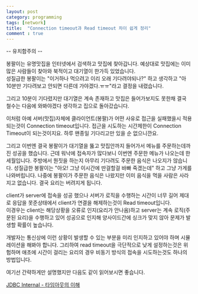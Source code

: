 ```yaml
---
layout: post
category: programming
tags: [network]
title:  "Connection timeout과 Read timeout 차이 쉽게 정리"
comment : true
---
```

-- 유치함주의 --  

봉팔이는 유명맛집을 인터넷에서 검색하고 맛집에 찾아갑니다.
예상대로 맛집에는 이미 많은 사람들이 찾아와 북적이고 대기열이 한가득 있었습니다.  
성질급한 봉팔이는 "이거하나 먹으려고 이리 오래 기다려야되나?" 하고 생각하고 
"아 10분만 기다려보고 안되면 다른데 가야겠다.ㅠㅠ"라고 결정을 내렸습니다.  

그리고 10분이 기다렸지만 대기열은 계속 존재하고 맛집은 들어가보지도 못한채 결국 철수는
다음에 와봐야겠다 생각하고 집으로 돌아갔습니다.

이처럼 아예 서버(맛집)자체에 클라이언트(봉팔)가 어떤 사유로 접근을 실패했을시 적용되는것이 Connection timeout입니다.
접근을 시도하는 시간제한이 Connection Timeout이 되는것이지요. 하루 왠종일 기다리고만 있을 순 없으니깐요.

그리고 이번엔 결국 봉팔이가 대기열을 뚫고 맛집안까지 들어가서 메뉴를 주문하는데까진 성공을 했습니다.
근데 워낙에 접속자가 많다보니 이번엔 주문한 메뉴가 나오는데 한세월입니다.
주방에서 뭔짓을 하는지 아무리 기다려도 주문한 음식은 나오지가 않습니다.
성질급한 봉팔이는 "아오! 그냥 이시간에 딴걸할걸 바빠 죽겠는데" 하고 그냥 가게를 나와버립니다.
나중에 봉팔이가 주문한 음식은 나왔지만 이미 음식을 먹을 사람은 사라지고 없습니다. 결국 요리는 버려지게 됩니다.

client가 server에 접속을 성공 했으나 서버가 로직을 수행하는 시간이 너무 길어 제대로 응답을 못준상태에서 client가 연결을 해제하는것이
Read timeout입니다.   
이경우는 client는 해당상황을 오류로 인지(요리가 안나옴)하고 
server는 계속 로직(주문된 요리)을 수행하고 있어 성공으로 인지해 양사이드간에 싱크가 맞지 않아 문제가 발생할 확률이 높습니다.

개발자는 통신상에 이런 상황이 발생할 수 있는 부분을 미리 인지하고 있어야 하며 시뮬레이션을 해봐야 합니다.
그리하여 read timeout을 극단적으로 낮게 설정하는것은 위험하며 
애초에 시간이 걸리는 요리의 경우 비동기 방식의 접속을 시도하는것도 하나의 방법입니다.

여기선 간략하게만 설명했지만 다음도 같이 읽어보시면 좋습니다.  

[JDBC Internal - 타임아웃의 이해](http://d2.naver.com/helloworld/1321)
